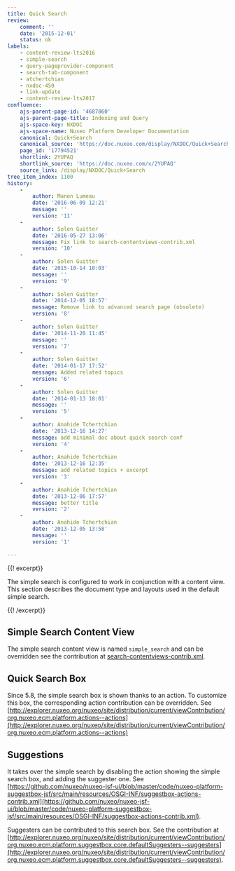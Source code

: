 ```yaml
---
title: Quick Search
review:
    comment: ''
    date: '2015-12-01'
    status: ok
labels:
    - content-review-lts2016
    - simple-search
    - query-pageprovider-component
    - search-tab-component
    - atchertchian
    - nxdoc-450
    - link-update
    - content-review-lts2017
confluence:
    ajs-parent-page-id: '4687860'
    ajs-parent-page-title: Indexing and Query
    ajs-space-key: NXDOC
    ajs-space-name: Nuxeo Platform Developer Documentation
    canonical: Quick+Search
    canonical_source: 'https://doc.nuxeo.com/display/NXDOC/Quick+Search'
    page_id: '17794521'
    shortlink: 2YUPAQ
    shortlink_source: 'https://doc.nuxeo.com/x/2YUPAQ'
    source_link: /display/NXDOC/Quick+Search
tree_item_index: 1100
history:
    -
        author: Manon Lumeau
        date: '2016-06-09 12:21'
        message: ''
        version: '11'
    -
        author: Solen Guitter
        date: '2016-05-27 13:06'
        message: Fix link to search-contentviews-contrib.xml
        version: '10'
    -
        author: Solen Guitter
        date: '2015-10-14 10:03'
        message: ''
        version: '9'
    -
        author: Solen Guitter
        date: '2014-12-05 18:57'
        message: Remove link to advanced search page (obsolete)
        version: '8'
    -
        author: Solen Guitter
        date: '2014-11-20 11:45'
        message: ''
        version: '7'
    -
        author: Solen Guitter
        date: '2014-01-17 17:52'
        message: Added related topics
        version: '6'
    -
        author: Solen Guitter
        date: '2014-01-13 18:01'
        message: ''
        version: '5'
    -
        author: Anahide Tchertchian
        date: '2013-12-16 14:27'
        message: add minimal doc about quick search conf
        version: '4'
    -
        author: Anahide Tchertchian
        date: '2013-12-16 12:35'
        message: add related topics + excerpt
        version: '3'
    -
        author: Anahide Tchertchian
        date: '2013-12-06 17:57'
        message: better title
        version: '2'
    -
        author: Anahide Tchertchian
        date: '2013-12-05 13:58'
        message: ''
        version: '1'

---
```

{{! excerpt}}

The simple search is configured to work in conjunction with a content view. This section describes the document type and layouts used in the default simple search.

{{! /excerpt}}

## Simple Search Content View

The simple search content view is named&nbsp;`simple_search` <span class="s">and can be overridden <span class="s">see the contribution at [search-contentviews-contrib.xml](https://github.com/nuxeo/nuxeo-jsf-ui/blob/master/code/nuxeo-platform-rendition-web/src/main/resources/OSGI-INF/search-contentviews-contrib.xml).</span></span>

## Quick Search Box

Since 5.8, the simple search box is shown thanks to an action. To customize this box, the corresponding action contribution can be overridden. See [http://explorer.nuxeo.org/nuxeo/site/distribution/current/viewContribution/org.nuxeo.ecm.platform.actions--actions](http://explorer.nuxeo.org/nuxeo/site/distribution/current/viewContribution/org.nuxeo.ecm.platform.actions--actions)

## Suggestions

It takes over the simple search by disabling the action showing the simple search box, and adding the suggester one. See [https://github.com/nuxeo/nuxeo-jsf-ui/blob/master/code/nuxeo-platform-suggestbox-jsf/src/main/resources/OSGI-INF/suggestbox-actions-contrib.xml](https://github.com/nuxeo/nuxeo-jsf-ui/blob/master/code/nuxeo-platform-suggestbox-jsf/src/main/resources/OSGI-INF/suggestbox-actions-contrib.xml).

Suggesters can be contributed to this search box. See the contribution at [http://explorer.nuxeo.org/nuxeo/site/distribution/current/viewContribution/org.nuxeo.ecm.platform.suggestbox.core.defaultSuggesters--suggesters](http://explorer.nuxeo.org/nuxeo/site/distribution/current/viewContribution/org.nuxeo.ecm.platform.suggestbox.core.defaultSuggesters--suggesters).
